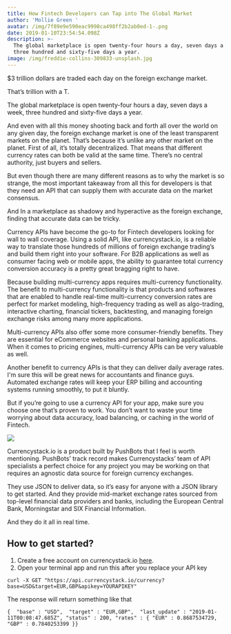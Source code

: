 ```yaml
---
title: How Fintech Developers can Tap into The Global Market
author: 'Mollie Green '
avatar: /img/7f89e9e590eac9998ca498ff2b2ab0ed-1-.png
date: 2019-01-10T23:54:54.098Z
description: >-
  The global marketplace is open twenty-four hours a day, seven days a week,
  three hundred and sixty-five days a year.
image: /img/freddie-collins-309833-unsplash.jpg
---
```

$3 trillion dollars are traded each day on the foreign exchange market.

That’s trillion with a T.

The global marketplace is open twenty-four hours a day, seven days a week, three hundred and sixty-five days a year.

And even with all this money shooting back and forth all over the world on any given day, the foreign exchange market is one of the least transparent markets on the planet. That’s because it’s unlike any other market on the planet. First of all, it’s totally decentralized. That means that different currency rates can both be valid at the same time. There’s no central authority, just buyers and sellers.   

But even though there are many different reasons as to why the market is so strange, the most important takeaway from all this for developers is that they need an API that can supply them with accurate data on the market consensus. 

And In a marketplace as shadowy and hyperactive as the foreign exchange, finding that accurate data can be tricky.  

Currency APIs have become the go-to for Fintech developers looking for wall to wall coverage. Using a solid API, like currencystack.io, is a reliable way to translate those hundreds of millions of foreign exchange trading’s and build them right into your software. For B2B applications as well as consumer facing web or mobile apps, the ability to guarantee total currency conversion accuracy is a pretty great bragging right to have. 

Because building multi-currency apps requires multi-currency functionality. The benefit to multi-currency functionality is that products and softwares that are enabled to handle real-time multi-currency conversion rates are perfect for market modeling, high-frequency trading as well as algo-trading, interactive charting, financial tickers, backtesting, and managing foreign exchange risks among many more applications.

Multi-currency APIs also offer some more consumer-friendly benefits. They are essential for eCommerce websites and personal banking applications. When it comes to pricing engines, multi-currency APIs can be very valuable as well. 

Another benefit to currency APIs is that they can deliver daily average rates. I'm sure this will be great news for accountants and finance guys. Automated exchange rates will keep your ERP billing and accounting systems running smoothly, to put it bluntly.

But if you’re going to use a currency API for your app, make sure you choose one that’s proven to work. You don’t want to waste your time worrying about data accuracy, load balancing, or caching in the world of Fintech.

![](/img/screen-shot-2019-01-11-at-2.05.00-am.png)

Currencystack.io is a product built by PushBots that I feel is worth mentioning. PushBots’ track record makes Currencystacks’ team of API specialists a perfect choice for any project you may be working on that requires an agnostic data source for foreign currency exchanges.

They use JSON to deliver data, so it’s easy for anyone with a JSON library to get started. And they provide mid-market exchange rates sourced from top-level financial data providers and banks, including the European Central Bank, Morningstar and SIX Financial Information. 

And they do it all in real time.  

## How to get started? 

1. Create a free account on currencystack.io [here](https://currencystack.io/register?ref=blog).  
2. Open your terminal app and run this after you replace your API key


```
curl -X GET "https://api.currencystack.io/currency?base=USD&target=EUR,GBP&apikey=YOURAPIKEY" 
```

The response will return something like that 

```
{  "base" : "USD",  "target" : "EUR,GBP",  "last_update" : "2019-01-11T00:08:47.685Z", "status" : 200, "rates" : { "EUR" : 0.8687534729, "GBP" : 0.7840253399 }}
```
